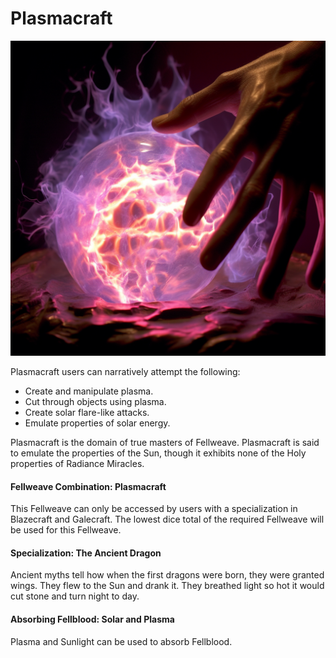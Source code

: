 # Plasmacraft

![img](Plasmacraft.png)

Plasmacraft users can narratively attempt the following:

- Create and manipulate plasma.
- Cut through objects using plasma.
- Create solar flare-like attacks.
- Emulate properties of solar energy.

Plasmacraft is the domain of true masters of Fellweave. Plasmacraft is said to emulate the properties of the Sun, though it exhibits none of the Holy properties of Radiance Miracles.

#### Fellweave Combination: Plasmacraft

This Fellweave can only be accessed by users with a specialization in Blazecraft and Galecraft. The lowest dice total of the required Fellweave will be used for this Fellweave.

#### Specialization: The Ancient Dragon

Ancient myths tell how when the first dragons were born, they were granted wings. They flew to the Sun and drank it. They breathed light so hot it would cut stone and turn night to day.

#### Absorbing Fellblood: Solar and Plasma

Plasma and Sunlight can be used to absorb Fellblood.
